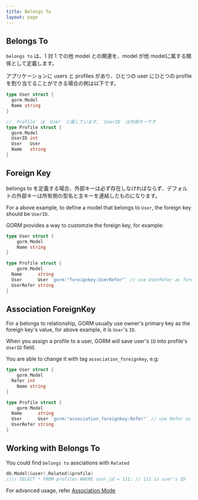 ```yaml
---
title: Belongs To
layout: page
---
```

## Belongs To

`belongs to` は、1 対 1 での他 model との関連を、model が他 modelに属する関係として定義します。

アプリケーションに users と profiles があり、ひとつの user にひとつの profile を割り当てることができる場合の例は以下です。

```go
type User struct {
  gorm.Model
  Name string
}

// `Profile` は `User` に属しています, `UserID` は外部キーです
type Profile struct {
  gorm.Model
  UserID int
  User   User
  Name   string
}
```

## Foreign Key

belongs to を定義する場合、外部キーは必ず存在しなければならず、デフォルトの外部キーは所有側の型名と主キーを連結したものになります。

For a above example, to define a model that belongs to `User`, the foreign key should be `UserID`.

GORM provides a way to customzie the foreign key, for example:

```go
type User struct {
    gorm.Model
    Name string
}

type Profile struct {
    gorm.Model
  Name      string
  User      User `gorm:"foreignkey:UserRefer"` // use UserRefer as foreign key
  UserRefer string
}
```

## Association ForeignKey

For a belongs to relationship, GORM usually use owner's primary key as the foreign key's value, for above example, it is `User`'s `ID`.

When you assign a profile to a user, GORM will save user's `ID` into profile's `UserID` field.

You are able to change it with tag `association_foreignkey`, e.g:

```go
type User struct {
    gorm.Model
  Refer int
    Name string
}

type Profile struct {
    gorm.Model
  Name      string
  User      User `gorm:"association_foreignkey:Refer"` // use Refer as association foreign key
  UserRefer string
}
```

## Working with Belongs To

You could find `belongs to` assciations with `Related`

```go
db.Model(&user).Related(&profile)
//// SELECT * FROM profiles WHERE user_id = 111; // 111 is user's ID
```

For advanced usage, refer [Association Mode](/docs/associations.html#Association-Mode)